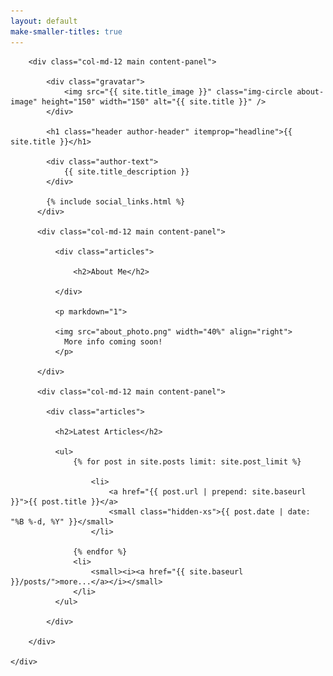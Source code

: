 ```yaml
---
layout: default
make-smaller-titles: true
---
```



<div class="container-fluid index">
    <div class="row">

        <div class="col-md-12 main content-panel">

            <div class="gravatar">
                <img src="{{ site.title_image }}" class="img-circle about-image" height="150" width="150" alt="{{ site.title }}" />
            </div>

            <h1 class="header author-header" itemprop="headline">{{ site.title }}</h1>

            <div class="author-text">
                {{ site.title_description }}
            </div>

            {% include social_links.html %}
          </div>

          <div class="col-md-12 main content-panel">

              <div class="articles">

                  <h2>About Me</h2>

              </div>

              <p markdown="1">
              
              <img src="about_photo.png" width="40%" align="right">
                More info coming soon!
              </p>

          </div>

          <div class="col-md-12 main content-panel">

            <div class="articles">

              <h2>Latest Articles</h2>

              <ul>
                  {% for post in site.posts limit: site.post_limit %}

                      <li>
                          <a href="{{ post.url | prepend: site.baseurl }}">{{ post.title }}</a>
                          <small class="hidden-xs">{{ post.date | date: "%B %-d, %Y" }}</small>
                      </li>

                  {% endfor %}
                  <li>
                      <small><i><a href="{{ site.baseurl }}/posts/">more...</a></i></small>
                  </li>
              </ul>

            </div>

        </div>

    </div>
</div>
